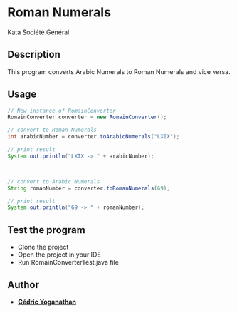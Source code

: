 # Roman Numerals
Kata Société Général

## Description
This program converts Arabic Numerals to Roman Numerals and vice versa.

## Usage
```Java
// New instance of RomainConverter
RomainConverter converter = new RomainConverter();

// convert to Roman Numerals
int arabicNumber = converter.toArabicNumerals("LXIX");

// print result
System.out.println("LXIX -> " + arabicNumber);



// convert to Arabic Numerals
String romanNumber = converter.toRomanNumerals(69);

// print result
System.out.println("69 -> " + romanNumber);
```

## Test the program
- Clone the project
- Open the project in your IDE
- Run RomainConverterTest.java file

## Author
* **[Cédric Yoganathan](github.com/Cyb0nix)**

